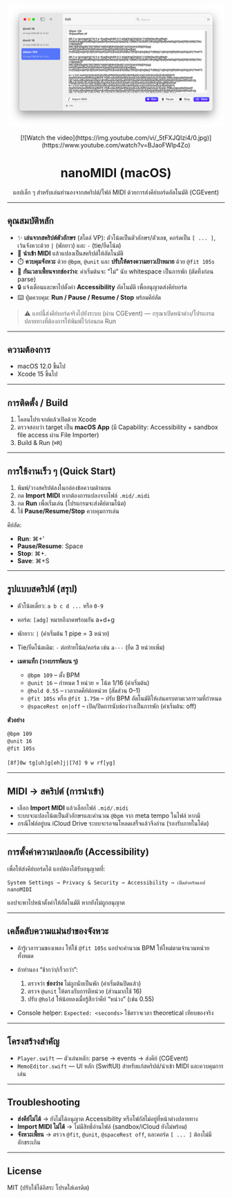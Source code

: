 <p align="center">
  <img src="docs/Screenshot%202568-08-24%20at%2012.43.23.png" alt="nanoMIDI app screenshot" width="880" />
</p>

<p align="center">
[![Watch the video](https://img.youtube.com/vi/_5tFXJQIzi4/0.jpg)](https://www.youtube.com/watch?v=BJaoFWlp4Zo)

</p>

<h1 align="center">nanoMIDI (macOS)</h1>
<p align="center">แอปเล็ก ๆ สำหรับเล่นทำนองจากสคริปต์/ไฟล์ MIDI ด้วยการส่งคีย์บอร์ดอัตโนมัติ (CGEvent)</p>

---

## คุณสมบัติหลัก

* ✨ **เล่นจากสคริปต์ตัวอักษร** (สไตล์ VP): ตัวโน้ตเป็นตัวอักษร/ตัวเลข, คอร์ดเป็น `[ ... ]`, เว้นจังหวะด้วย `|` (พักยาว) และ `-` (tie/ยืดโน้ต)
* 🎼 **นำเข้า MIDI** แล้วแปลงเป็นสคริปต์ให้อัตโนมัติ
* ⏱️ **ควบคุมจังหวะ** ด้วย `@bpm`, `@unit` และ **ปรับให้ตรงความยาวเป้าหมาย** ด้วย `@fit 105s`
* 🧠 **กันเวลาเพี้ยนจากช่องว่าง**: ค่าเริ่มต้นจะ “ไม่” นับ whitespace เป็นการพัก (ตัดทิ้งก่อน parse)
* 🔒 แจ้งเตือนและพาไปตั้งค่า **Accessibility** อัตโนมัติ เพื่ออนุญาตส่งคีย์บอร์ด
* ⌨️ ปุ่มควบคุม: **Run / Pause / Resume / Stop** พร้อมคีย์ลัด

> ⚠️ แอปนี้ส่งคีย์บอร์ดจริงไปยังระบบ (ผ่าน CGEvent) — กรุณาเปิดหน้าต่าง/โปรแกรมปลายทางที่ต้องการให้พิมพ์ไว้ก่อนกด Run

---

## ความต้องการ

* macOS 12.0 ขึ้นไป
* Xcode 15 ขึ้นไป

---

## การติดตั้ง / Build

1. โคลนโปรเจกต์แล้วเปิดด้วย Xcode
2. ตรวจสอบว่า target เป็น **macOS App** (มี Capability: Accessibility + sandbox file access ผ่าน File Importer)
3. Build & Run (`⌘R`)
---

## การใช้งานเร็ว ๆ (Quick Start)

1. พิมพ์/วางสคริปต์ลงในกล่องข้อความด้านบน
2. กด **Import MIDI** หากต้องการแปลงจากไฟล์ `.mid/.midi`
3. กด **Run** เพื่อเริ่มเล่น (โปรแกรมจะส่งคีย์ตามโน้ต)
4. ใช้ **Pause/Resume/Stop** ควบคุมการเล่น

คีย์ลัด:

* **Run**: ⌘+'
* **Pause/Resume**: Space
* **Stop**: ⌘+.
* **Save**: ⌘+S

---

## รูปแบบสคริปต์ (สรุป)

* ตัวโน้ตเดี่ยว: `a b c d ...` หรือ `0-9`
* คอร์ด: `[adg]` หมายถึงกดพร้อมกัน a+d+g
* พักยาว: `|` (ค่าเริ่มต้น 1 pipe = 3 หน่วย)
* Tie/ยืดโน้ตเดิม: `-` ต่อท้ายโน้ต/คอร์ด เช่น `a---` (ยืด 3 หน่วยเพิ่ม)
* **เมตาแท็ก (วางบรรทัดบน ๆ)**

  * `@bpm 109` – ตั้ง BPM
  * `@unit 16` – กำหนด 1 หน่วย = โน้ต 1/16 (ค่าเริ่มต้น)
  * `@hold 0.55` – เวลากดคีย์ต่อหน่วย (สัดส่วน 0–1)
  * `@fit 105s` หรือ `@fit 1.75m` – ปรับ BPM อัตโนมัติให้เล่นครบตามเวลารวมที่กำหนด
  * `@spaceRest on|off` – เปิด/ปิดการนับช่องว่างเป็นการพัก (ค่าเริ่มต้น: off)

**ตัวอย่าง**

```txt
@bpm 109
@unit 16
@fit 105s

[8f]0w tg[uh]g[eh]j|[7d] 9 w rf[yg]
```

---

## MIDI → สคริปต์ (การนำเข้า)

* เลือก **Import MIDI** แล้วเลือกไฟล์ `.mid/.midi`
* ระบบจะแปลงโน้ตเป็นตัวอักษรและคำนวณ `@bpm` จาก meta tempo ในไฟล์ หากมี
* กรณีไฟล์อยู่บน iCloud Drive ระบบจะรอจนโหลดเสร็จแล้วจึงอ่าน (รองรับภายในโค้ด)

---

## การตั้งค่าความปลอดภัย (Accessibility)

เพื่อให้ส่งคีย์บอร์ดได้ แอปต้องได้รับอนุญาตที่:

```
System Settings → Privacy & Security → Accessibility → เปิดสำหรับแอป nanoMIDI
```

แอปจะพาไปหน้าตั้งค่าให้อัตโนมัติ หากยังไม่ถูกอนุญาต

---

## เคล็ดลับความแม่นยำของจังหวะ

* ถ้ารู้เวลารวมของเพลง ให้ใช้ `@fit 105s` แอปจะคำนวณ BPM ให้ใหม่ตามจำนวนหน่วยทั้งหมด
* ถ้าทำนอง “ช้ากว่า/เร็วกว่า”:

  1. ตรวจว่า **ช่องว่าง** ไม่ถูกนับเป็นพัก (ค่าเริ่มต้นปิดแล้ว)
  2. ตรวจ `@unit` ให้ตรงกับการตีหน่วย (ส่วนมากใช้ 16)
  3. ปรับ `@hold` ให้น้อยลงเมื่อรู้สึกว่าคีย์ “หน่วง” (เช่น 0.55)
* Console helper: `Expected: <seconds>` ใช้ตรวจเวลา theoretical เทียบของจริง

---

## โครงสร้างสำคัญ

* `Player.swift` — ตัวเล่นหลัก: parse → events → ส่งคีย์ (CGEvent)
* `MemoEditor.swift` — UI หลัก (SwiftUI) สำหรับแก้สคริปต์/นำเข้า MIDI และควบคุมการเล่น

---

## Troubleshooting

* **ส่งคีย์ไม่ได้** → ยังไม่ได้อนุญาต Accessibility หรือโฟกัสไม่อยู่ที่หน้าต่างปลายทาง
* **Import MIDI ไม่ได้** → ไม่มีสิทธิ์อ่านไฟล์ (sandbox/iCloud ยังไม่พร้อม)
* **จังหวะเพี้ยน** → ตรวจ `@fit`, `@unit`, `@spaceRest off`, และคอร์ด `[ ... ]` ต้องไม่มีอักขระเกิน

---

## License

MIT (ปรับใช้ได้อิสระ โปรดใส่เครดิต)
